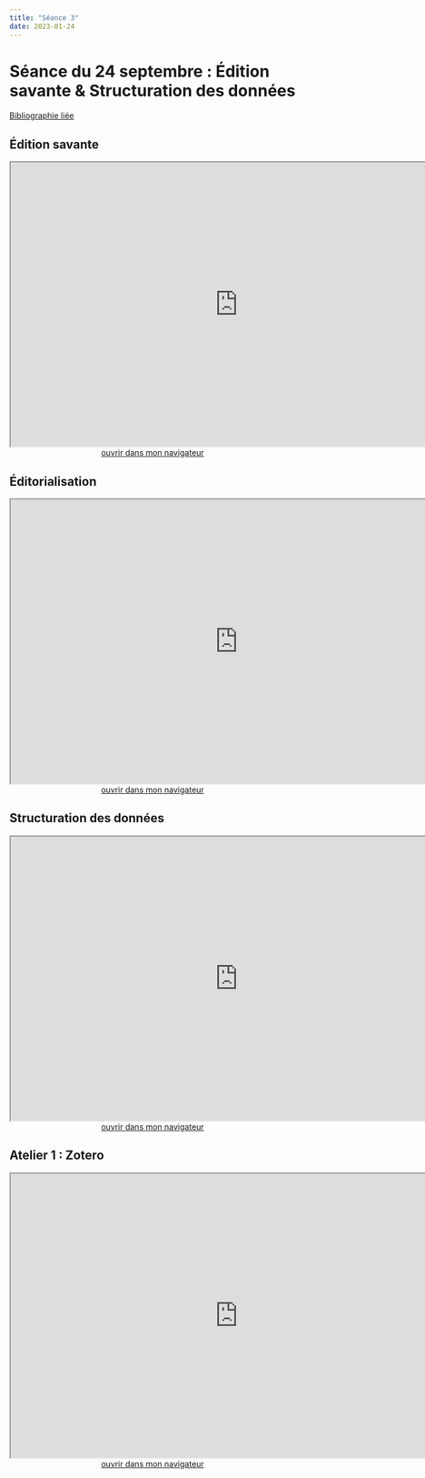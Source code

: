 ```yaml
--- 
title: "Séance 3"
date: 2023-01-24
---
```



# Séance du 24 septembre : Édition savante & Structuration des données

[Bibliographie liée](https://www.zotero.org/groups/4823133/fra3825-2023/collections/RDDUMA4X)

## Édition savante

<iframe src="https://mmellet.github.io/FRA3825_2023/slides/Seance-3-1.html" title="description"  height="500" width="800" allowfullscreen="allowfullscreen"></iframe>

<div style="text-align:center">
<a href="https://mmellet.github.io/FRA3825_2023/slides/Seance-3-1.html" target="_blank">ouvrir dans mon navigateur</a>
</div>

## Éditorialisation

<iframe src="https://mmellet.github.io/FRA3825_2023/slides/Seance-3-2.html" title="description"  height="500" width="800" allowfullscreen="allowfullscreen"></iframe>


<div style="text-align:center">
<a href="https://mmellet.github.io/FRA3825_2023/slides/Seance-3-2.html" target="_blank">ouvrir dans mon navigateur</a>
</div>


## Structuration des données

<iframe src="https://mmellet.github.io/FRA3825_2023/slides/Seance-3-3.html" title="description"  height="500" width="800" allowfullscreen="allowfullscreen"></iframe>


<div style="text-align:center">
<a href="https://mmellet.github.io/FRA3825_2023/slides/Seance-3-3.html" target="_blank">ouvrir dans mon navigateur</a>
</div>


## Atelier 1 : Zotero

<iframe src="https://mmellet.github.io/FRA3825_2023/slides/Atelier-1.html" title="description"  height="500" width="800" allowfullscreen="allowfullscreen"></iframe>


<div style="text-align:center">
<a href="https://mmellet.github.io/FRA3825_2023/slides/Atelier-1.html" target="_blank">ouvrir dans mon navigateur</a>
</div>